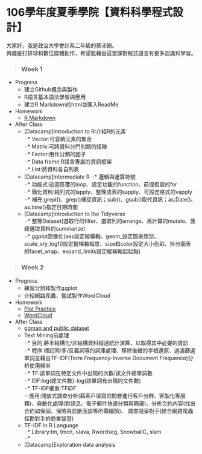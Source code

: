 # 106學年度夏季學院【資料科學程式設計】  
大家好，我是政治大學會計系二年級的蔡沛姍。  
興趣是打排球和數位媒體創作，希望能藉由這堂課對程式語言有更多認識和學習。  
>### Week 1  
* Progress  
  + 建立Github概念與製作  
  + R語言基本語法學習與應用  
  + 建立R Markdown的html並匯入ReadMe
* Homework  
  + [R Markdown](https://pei4.github.io/cs-x-programming/week1/HW1)
* After Class  
  + [Datacamp]Introduction to R:介紹R的元素  
   ⋅⋅* Vector:可容納元素的集合  
   ⋅⋅* Matrix:可將資料分門別類的矩陣  
   ⋅⋅* Factor:用作分類的因子  
   ⋅⋅* Data frame:R語言專屬的資訊框架  
   ⋅⋅* List:將資料各自列表  
  + [Datacamp]Intermediate R
   ⋅⋅* 邏輯與運算符號  
   ⋅⋅* 功能式:巡迴反覆的loop、設定功能的function、前提假設的for  
   ⋅⋅* 簡化資料:純列式的lapply、整理成表的sapply、可設定格式的vapply  
   ⋅⋅* 補充:grepl()、grep()捕捉資訊；sub()、gsub()取代資訊；as.Date()、as.time()指定日期時間  
  + [Datacamp]Introduction to the Tidyverse  
   ⋅⋅* 整理Dataset(選取行的filter、選取列的arrange、再計算的mutate、匯總選取資料的summarize)  
   ⋅⋅* ggplot圖像化(aes設定縱橫軸、geom_設定圖表類型、scale_x/y_log10設定縱橫軸幅度、size和color設定大小色彩、拆分圖表的facet_wrap、expand_limits設定縱橫軸起始點)  

>### Week 2  
* Progress  
  + 練習分辨和製作ggplot  
  + 介紹網路爬蟲、嘗試製作WordCloud  
* Homework  
  + [Plot Practice](https://pei4.github.io/cs-x-programming/week2/HW2_part1)  
  + [WordCloud](https://pei4.github.io/cs-x-programming/week2/HW2_part2)  
* After Class  
  + [ggmap and public dataset](https://pei4.github.io/cs-x-programming/week2/ggmap/ggmap_with_public_dataset.html)  
  + Text Mining前處理  
   ⋅⋅* 目的:將半結構化/非結構資料經過統計演算，以取得其中必要的資訊  
   ⋅⋅* 程序:標記同/多/反義詞等的詞庫處理、移除後綴的字根還原、過濾篩選單詞並藉由TF-IDF(Term Frequency-Inverse Document Frequence)分析使用頻率   
   ⋅⋅* TF:該單詞在特定文件中出現的次數/該文件總單詞數  
   ⋅⋅* IDF:log(總文件數)-log(該單詞有出現的文件數)  
   ⋅⋅* TF-IDF權重:TF*IDF  
   ⋅⋅* 應用:開放式調查分析(藉客戶填寫的問卷進行客戶分群、客製化等服務)、自動化處理(對訊息、電子郵件快速分類與篩選)、分析合約內容(找出合約如保固、保險與診斷面談等所需細節)、
   調查競爭對手(結合網路爬蟲探勘對手的商業智慧)  
  + TF-IDF in R Language  
   ⋅⋅* Library:tm, tmcn, rJava, Rwordseg, SnowballC, slam  
   ⋅⋅*     
  + [Datacamp]Exploration data analysis  




